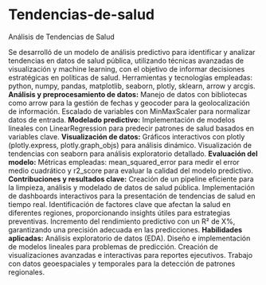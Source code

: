 # Tendencias-de-salud
Análisis de Tendencias de Salud

Se desarrolló de un modelo de análisis predictivo para identificar y analizar tendencias en datos de salud pública, utilizando técnicas avanzadas de visualización y machine learning, con el objetivo de informar decisiones estratégicas en políticas de salud.
Herramientas y tecnologías empleadas: python, numpy, pandas, matplotlib, seaborn, plotly, sklearn, arrow y arcgis.
**Análisis y preprocesamiento de datos:**
Manejo de datos con bibliotecas como arrow para la gestión de fechas y geocoder para la geolocalización de información.
Escalado de variables con MinMaxScaler para normalizar datos de entrada.
**Modelado predictivo:**
Implementación de modelos lineales con LinearRegression para predecir patrones de salud basados en variables clave.
**Visualización de datos:**
Gráficos interactivos con plotly (plotly.express, plotly.graph_objs) para análisis dinámico.
Visualización de tendencias con seaborn para análisis exploratorio detallado.
**Evaluación del modelo:**
Métricas empleadas: mean_squared_error para medir el error medio cuadrático y r2_score para evaluar la calidad del modelo predictivo.
**Contribuciones y resultados clave:**
Creación de un pipeline eficiente para la limpieza, análisis y modelado de datos de salud pública.
Implementación de dashboards interactivos para la presentación de tendencias de salud en tiempo real.
Identificación de factores clave que afectan la salud en diferentes regiones, proporcionando insights útiles para estrategias preventivas.
Incremento del rendimiento predictivo con un R² de X%, garantizando una precisión adecuada en las predicciones.
**Habilidades aplicadas:**
Análisis exploratorio de datos (EDA).
Diseño e implementación de modelos lineales para problemas de predicción.
Creación de visualizaciones avanzadas e interactivas para reportes ejecutivos.
Trabajo con datos geoespaciales y temporales para la detección de patrones regionales.
